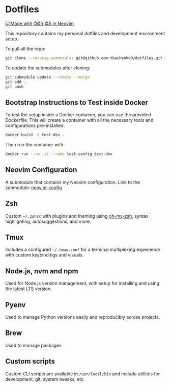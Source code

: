 # Dotfiles

[![Made with ÔØñ´©Å in Neovim](https://img.shields.io/badge/Made%20with-%E2%9D%A4%EF%B8%8F%20in%20Neovim-57A143?style=for-the-badge&logo=neovim&logoColor=white)](https://neovim.io/)

This repository contains my personal dotfiles and development environment setup.

To pull all the repo:

```bash
git clone --recurse-submodules git@github.com:tkachenko0/dotfiles.git ~/dev/personal/dotfiles
```

To update the submodules after cloning:

```bash
git submodule update --remote --merge
git add .
git push
```

## Bootstrap Instructions to Test inside Docker

To test the setup inside a Docker container, you can use the provided Dockerfile. This will create a container with all the necessary tools and configurations pre-installed.

```bash
docker build -t test-dev .
```

Then run the container with:

```bash
docker run --rm -it --name test-config test-dev
```

## Neovim Configuration

A submodule that contains my Neovim configuration.
Link to the submodule: [neovim-config](https://github.com/tkachenko0/nvim)

## Zsh

Custom `~/.zshrc` with plugins and theming using [oh-my-zsh](https://ohmyz.sh/), syntax highlighting, autosuggestions, and more.

## Tmux

Includes a configured `~/.tmux.conf` for a terminal multiplexing experience with custom keybindings and visuals.

## Node.js, nvm and npm

Used for Node.js version management, with setup for installing and using the latest LTS version.

## Pyenv

Used to manage Python versions easily and reproducibly across projects.

## Brew

Used to manage packages

## Custom scripts

Custom CLI scripts are available in `/usr/local/bin` and include utilities for development, git, system tweaks, etc.
